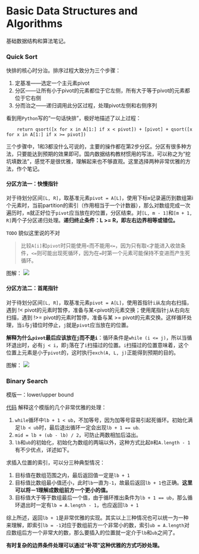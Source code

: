 # Basic Data Structures and Algorithms 

基础数据结构和算法笔记。

### Quick Sort
快排的核心时分治。排序过程大致分为三个步骤：
1. 定基准——选定一个主元素pivot
1. 分区——让所有小于pivot的元素都位于它左侧，所有大于等于pivot的元素都位于它右侧
1. 分而治之——递归调用此分区过程，处理pivot左侧和右侧序列

看到用`Python`写的“一句话快排”，极好地描述了以上过程：

		return qsort([x for x in A[1:] if x < pivot]) + [pivot] + qsort([x for x in A[1:] if x >= pivot])
		
三个步骤中，1和3都没什么可说的，主要的操作都在第2步分区。分区有很多种方法，只要能达到预期的效果即可。国内数据结构教材惯用的写法，可以称之为“挖坑填数法”，感觉不是很优雅，理解起来也不够直观。这里选择两种非常优雅的方法，作个笔记。

#### 分区方法一：快慢指针
对于待划分区间`[L, R]`，取基准元素`pivot = A[L]`，使用下标`m`记录遍历到数组第i个元素时，当前partition的索引（作用相当于一个计数器），那么对数组完成一次遍历时，`m`就正好位于`pivot`应当放在的位置，分区结束。对`[L, m - 1]`和`[m + 1, R]`两个子分区递归处理。**递归终止条件：L >= R，即左右边界相等或错位。**

`TODO` 貌似这里说的不对
> 比较`A[i]`和`pivot`时只能使用`<`而不能用`<=`，因为只有取`<`才能进入收敛条件，`<=`则可能出现死循环，因为在`=`时第一个元素可能保持不变进而产生死循环。

图解：
![](http://algorithm.yuanbin.me/shared-files/images/qsort2.png)

#### 分区方法二：首尾指针
对于待划分区间`[L, R]`，取基准元素`pivot = A[L]`，使用首指针`i`从左向右扫描，遇到 !< pivot的元素时暂停，准备与某<pivot的元素交换；使用尾指针`j`从右向左扫描，遇到 !>= pivot的元素时暂停，准备与某 >= pivot的元素交换。这样循环处理，当`i`与`j`错位时停止，`j`就是`pivot`应当放在的位置。

**解释为什么`pivot`最后应该放在`j`而不是`i`**：循环条件是`while (i <= j)`，所以当循环退出时，必有`j < i`，即`j`落在了`i`扫描过的位置。`i`扫描过的位置意味着，这个位置上元素是小于`pivot`的，这时执行`exch(A, L, j)`正能得到预期的目的。

图解：
![](http://algs4.cs.princeton.edu/23quicksort/images/partitioning.png)

### Binary Search
模版一：lower/upper bound

[代码]()
解释这个模版的几个非常优雅的处理：
1. `while`循环中`lb + 1 < ub`，不加等号，因为加等号容易引起死循环。初始化满足`lb < ub`时，最后退出循环一定会出现`lb + 1 == ub`.
1. `mid = lb + (ub - lb) / 2`，可防止两数相加后溢出。
1. `lb`和`ub`的初始化，初始化为数组的两端以外，这种方式比起`0`和`A.length - 1`有不少优点，详述如下。

求插入位置的索引，可以分三种典型情况：
1. 目标值在数组范围之内，最后返回值一定是`lb + 1`
1. 目标值比数组最小值还小，此时`lb`一直为`-1`，故最后返回`lb + 1`也正确。**这里可以将－1理解成数组前方一个更小的值。**
1. 目标值大于等于数组最后一个值，由于循环推出条件为`lb + 1 == ub`，那么循环退出时一定有`lb = A.length - 1`，也应返回`lb + 1`

综上所述，返回`lb + 1`是非常优雅的实现。其实以上三种情况也可以统一为一种来理解，即索引`lb = -1`对应于数组前方一个非常小的数，索引`ub = A.length`对应数组后方一个非常大的数，那么要插入的位置就一定介于`lb`和`ub`之间了。

**有时复杂的边界条件处理可以通过“补项”这种优雅的方式巧妙处理。**
